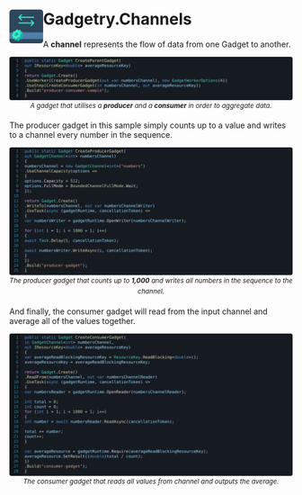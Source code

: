 <h1>
<img src="https://raw.githubusercontent.com/Fydar/Gadgetry/main/src/Gadgetry.Channels/icon.png" width="60" height="60" align="left" />
Gadgetry.Channels
</h1>

A **channel** represents the flow of data from one Gadget to another.

<p align="center">
  <img src="https://raw.githubusercontent.com/Fydar/Gadgetry/main/img/channels-parent.svg" alt="A gadget that utilises steps."/>
  <sup><i>A gadget that utilises a <b>producer</b> and a <b>consumer</b> in order to aggregate data.</i></sup>
</p>

The producer gadget in this sample simply counts up to a value and writes to a channel every number in the sequence.

<p align="center">
  <img src="https://raw.githubusercontent.com/Fydar/Gadgetry/main/img/channels-producer.svg" alt="A gadget that utilises steps."/>
  <sup><i>The producer gadget that counts up to <b>1,000</b> and writes all numbers in the sequence to the channel.</i></sup>
</p>

And finally, the consumer gadget will read from the input channel and average all of the values together.

<p align="center">
  <img src="https://raw.githubusercontent.com/Fydar/Gadgetry/main/img/channels-consumer.svg" alt="A gadget that utilises steps."/>
  <sup><i>The consumer gadget that reads all values from channel and outputs the average.</i></sup>
</p>

